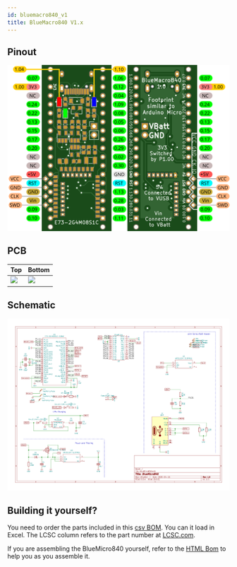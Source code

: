 ```yaml
---
id: bluemacro840_v1
title: BlueMacro840 V1.x
---
```


## Pinout
![img](../static/img/pinout_bluemacrov1.0.svg)


## PCB
| Top  | Bottom  |
|---|---|
| <img src="http://nrf52.jpconstantineau.com/img/pcb_top_bluemacro840v1.svg" width="200" />   | <img src="http://nrf52.jpconstantineau.com/img/pcb_bottom_bluemacro840v1.svg" width="200" />  |


## Schematic

![img](../static/img/schematic_bluemicro840_1.0.png)


## Building it yourself?

You need to order the parts included in this [csv BOM](http://nrf52.jpconstantineau.com/bom/BlueMacro840/BlueMacro840.csv).  You can it load in Excel.  The LCSC column refers to the part number at [LCSC.com](https://lcsc.com/).

If you are assembling the BlueMicro840 yourself, refer to the [HTML Bom](http://nrf52.jpconstantineau.com/bom/BlueMacro840/ibom.html) to help you as you assemble it.
